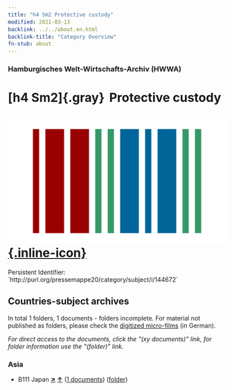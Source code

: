 ```yaml
---
title: "h4 Sm2 Protective custody"
modified: 2021-03-13
backlink: ../../about.en.html
backlink-title: "Category Overview"
fn-stub: about
---
```


### Hamburgisches Welt-Wirtschafts-Archiv (HWWA)

# [h4 Sm2]{.gray}&#8201; Protective custody &#160; [![Wikidata](/images/Wikidata-logo.svg "Wikidata"){.inline-icon}](http://www.wikidata.org/entity/Q104700086)

<div class="hint">Persistent Identifier: `http://purl.org/pressemappe20/category/subject/i/144672`</div>







## Countries-subject archives





In total 1 folders, 1 documents - folders incomplete.
For material not published as folders, please check the [digitized micro-films](/film/h1_sh.de.html) (in German).

_For direct access to the documents, click the "(xy documents)" link, for folder information use the "(folder)" link._



### Asia

- B111 Japan [**&nearr;**](../../../geo/i/141272/about.en.html "Japan (all folders)") [**&uarr;**](../../../geo/about.en.html#B111 "Country category system") (<a href="https://pm20.zbw.eu/iiifview/folder/sh/141272,144672" title="about: Japan : Protective custody" target="_blank">1 documents</a>) ([folder](../../../../folder/sh/1412xx/141272/1446xx/144672/about.en.html))








